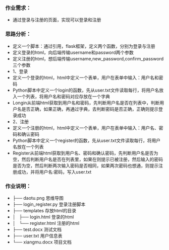 
### 作业需求：    

*  通过登录与注册的页面，实现可以登录和注册
### 思路分析：

*  定义一个脚本：通过引用，flask框架，定义两个函数，分别为登录与注册 
*  定义登录的html，向后端传输username和password两个参数
*  定义注册的html，想后端传输username,new_password,confirm_password 三个参数
*  1、登录
*  定义一个登录的html，html中定义一个表单，用户在表单中输入：用户名和密码
*  Python脚本中定义一个login的函数，先从user.txt文件读取每行，将用户名放入一个列表，将用户名和密码对应存放在一个字典
*  Longin从前端html获取到用户名和密码，先判断用户名是否在列表中，判断用户名是否正确，如果正确，再通过字典，去判断密码是否正确，正确则提示登录成功
*  2、注册
*  定义一个注册的html，html中定义一个表单，用户在表单中输入：用户名、密码和确认密码
*  Python脚本中定义一个register的函数，先从user.txt文件读取每行，将用户名放在一个列表
*  Register从前端html获取到用户名、密码和确认密码，先判断用户名是否为空，然后判断用户名是否在列表里，如果在则提示已被注册，然后输入的密码是否为空，然后判断两次输入密码是否相同，如果两次密码也想通，则提示注册成功，并将用户名:密码，写入user.txt

### 作业说明：
 
*  ├── daotu.png           思维导图
*  ├── login_register.py   登录注册脚本
*  ├── templates           存放html的目录
*  │   ├── login.html      登录的html
*  │   └── register.html   注册的html
*  ├── test.docx           测试文档
*  ├── user.txt            用户信息表
*  └── xiangmu.docx        项目文档
